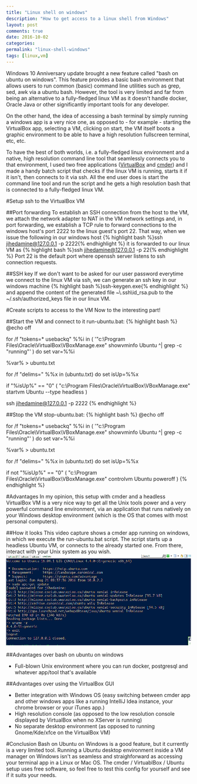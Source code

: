 ```yaml
---
title: "Linux shell on windows"
description: "How to get access to a linux shell from Windows"
layout: post
comments: true
date: 2016-10-02
categories:
permalink: "linux-shell-windows"
tags: [linux,vm]
---
```

Windows 10 Anniversary update brought a new feature called "bash on ubuntu on windows". This feature provides a basic bash environment that allows users to run common (basic) command line utilities such as grep, sed, awk via a ubuntu bash. 
However, the tool is very limited and far from being an alternative to a fully-fledged linux VM as it doesn't handle docker, Oracle Java or other significantly important tools for any developer.

On the other hand, the idea of accessing a bash terminal by simply running a windows app is a very nice one, as opposed to - for example - starting the VirtualBox app, selecting a VM, clicking on start, the VM itself boots a graphic environment to be able to have a high resolution fullscreen terminal, etc, etc.

To have the best of both worlds, i.e. a fully-fledged linux environment and a native, high resolution command line tool that seamlessly connects you to that environment, I used two free applications (<a href="https://www.virtualbox.org/" target="_blank">VirtualBox</a> and <a href="http://www.cmder.net" target="_blank">cmder</a>) and I made a handy batch script that checks if the linux VM is running, starts it if it isn't, then connects to it via ssh. All the end user does is start the command line tool and run the script and he gets a high resolution bash that is connected to a fully-fledged linux VM.


#Setup ssh to the VirtualBox VM

##Port forwarding
To establish an SSH connection from the host to the VM, we attach the network adapter to NAT in the VM network settings and, in port forwarding, we establish a TCP rule to forward connections to the windows host's port 2222 to the linux guest's port 22. That way, when we issue the following in our windows host {% highlight bash %}ssh jihedamine@127.0.0.1 -p 2222{% endhighlight %} it is forwarded to our linux VM as {% highlight bash %}ssh jihedamine@127.0.0.1 -p 22{% endhighlight %} Port 22 is the default port where openssh server listens to ssh connection requests.

##SSH key
If we don't want to be asked for our user password everytime we connect to the linux VM via ssh, we can generate an ssh key in our windows machine {% highlight bash %}ssh-keygen.exe{% endhighlight %} and append the content of the generated file ~\\.ssh\id_rsa.pub to the ~/.ssh/authorized_keys file in our linux VM.

#Create scripts to access to the VM
Now to the interesting part! 

##Start the VM and connect to it
run-ubuntu.bat:
{% highlight bash %}
@echo off 

for /f "tokens=\* usebackq" %%i in ( 
'"c:\Program Files\Oracle\VirtualBox\VBoxManage.exe" showvminfo Ubuntu ^| grep -c "running"' 
) do set var=%%i 

%var% > ubuntu.txt  

for /f "delims=" %%x in (ubuntu.txt) do set isUp=%%x  

if "%isUp%" == "0" ( 
"c:\Program Files\Oracle\VirtualBox\VBoxManage.exe" startvm Ubuntu --type headless 
) 

ssh jihedamine@127.0.0.1 -p 2222
{% endhighlight %}

##Stop the VM
stop-ubuntu.bat:
{% highlight bash %}
@echo off 

for /f "tokens=\* usebackq" %%i in ( 
'"c:\Program Files\Oracle\VirtualBox\VBoxManage.exe" showvminfo Ubuntu ^| grep -c "running"' 
) do set var=%%i 

%var% > ubuntu.txt  

for /f "delims=" %%x in (ubuntu.txt) do set isUp=%%x  

if not "%isUp%" == "0" ( 
"c:\Program Files\Oracle\VirtualBox\VBoxManage.exe" controlvm Ubuntu poweroff 
)
{% endhighlight %}

#Advantages
In my opinion, this setup with cmder and a headless VirtualBox VM is a very nice way to get all the Unix tools power and a very powerful command line environment, via an application that runs natively on your Windows desktop environment (which is the OS that comes with most personal computers).

##How it looks
This video capture shows a cmder app running on windows, in which we execute the run-ubuntu.bat script. The script starts up a headless Ubuntu VM, or connects to the already started one. From there, interact with your Unix system as you wish.
![alt txt](/images/linux-shell-windows/cast.gif "Logo Title Text 1")


##Advantages over bash on ubuntu on windows
+ Full-blown Unix environment where you can run docker, postgresql and whatever app/tool that's available

##Advantages over using the VirtualBox GUI
+ Better integration with Windows OS (easy switching between cmder app and other windows apps like a running IntelliJ Idea instance, your chrome browser or your iTunes app.)
+ High resolution console (as opposed to the low resolution console displayed by VirtualBox when no XServer is running)
+ No separate desktop environment (as opposed to running Gnome/Kde/xfce on the VirtualBox VM)

#Conclusion
Bash on Ubuntu on Windows is a good feature, but it currently is a very limited tool. Running a Ubuntu desktop environment inside a VM manager on Windows isn't as seamless and straighforward as accessing your terminal app in a Linux or Mac OS. The cmder / VirtuablBox / Ubuntu setup uses free software, so feel free to test this config for yourself and see if it suits your needs.

